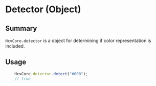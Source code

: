 # Detector (Object)

## Summary
`HcvCore.detector` is a object for determining if color representation is included.

## Usage
```javascript
    HcvCore.detector.detect("#000");
    // true
```